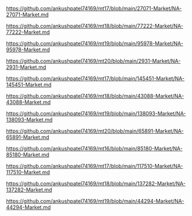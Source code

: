 <p><a href="https://github.com/ankushpatel74169/mt17/blob/main/27071-Market/NA-27071-Market.md">https://github.com/ankushpatel74169/mt17/blob/main/27071-Market/NA-27071-Market.md</a></p><p><a href="https://github.com/ankushpatel74169/mt18/blob/main/77222-Market/NA-77222-Market.md">https://github.com/ankushpatel74169/mt18/blob/main/77222-Market/NA-77222-Market.md</a></p><p><a href="https://github.com/ankushpatel74169/mt19/blob/main/95978-Market/NA-95978-Market.md">https://github.com/ankushpatel74169/mt19/blob/main/95978-Market/NA-95978-Market.md</a></p><p><a href="https://github.com/ankushpatel74169/mt20/blob/main/2931-Market/NA-2931-Market.md">https://github.com/ankushpatel74169/mt20/blob/main/2931-Market/NA-2931-Market.md</a></p><p><a href="https://github.com/ankushpatel74169/mt17/blob/main/145451-Market/NA-145451-Market.md">https://github.com/ankushpatel74169/mt17/blob/main/145451-Market/NA-145451-Market.md</a></p><p><a href="https://github.com/ankushpatel74169/mt18/blob/main/43088-Market/NA-43088-Market.md">https://github.com/ankushpatel74169/mt18/blob/main/43088-Market/NA-43088-Market.md</a></p><p><a href="https://github.com/ankushpatel74169/mt19/blob/main/138093-Market/NA-138093-Market.md">https://github.com/ankushpatel74169/mt19/blob/main/138093-Market/NA-138093-Market.md</a></p><p><a href="https://github.com/ankushpatel74169/mt20/blob/main/65891-Market/NA-65891-Market.md">https://github.com/ankushpatel74169/mt20/blob/main/65891-Market/NA-65891-Market.md</a></p><p><a href="https://github.com/ankushpatel74169/mt16/blob/main/85180-Market/NA-85180-Market.md">https://github.com/ankushpatel74169/mt16/blob/main/85180-Market/NA-85180-Market.md</a></p><p><a href="https://github.com/ankushpatel74169/mt17/blob/main/117510-Market/NA-117510-Market.md">https://github.com/ankushpatel74169/mt17/blob/main/117510-Market/NA-117510-Market.md</a></p><p><a href="https://github.com/ankushpatel74169/mt18/blob/main/137282-Market/NA-137282-Market.md">https://github.com/ankushpatel74169/mt18/blob/main/137282-Market/NA-137282-Market.md</a></p><p><a href="https://github.com/ankushpatel74169/mt19/blob/main/44294-Market/NA-44294-Market.md">https://github.com/ankushpatel74169/mt19/blob/main/44294-Market/NA-44294-Market.md</a></p>
